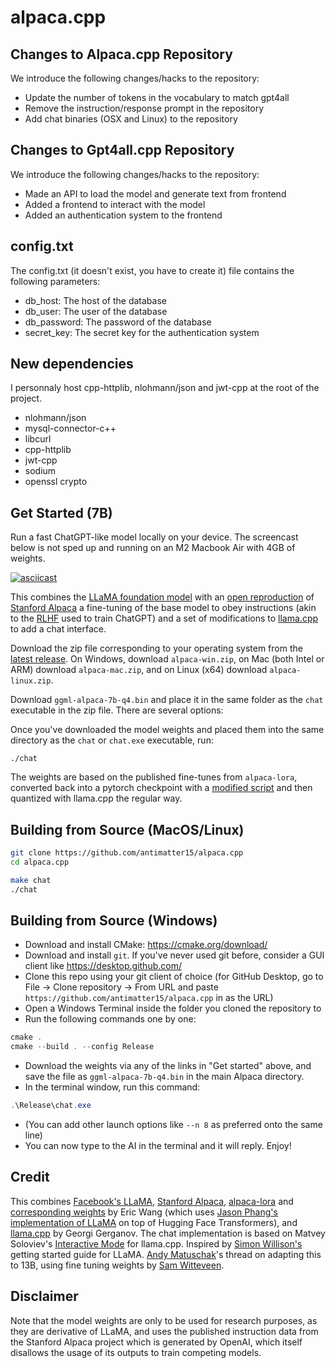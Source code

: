 # alpaca.cpp

## Changes to Alpaca.cpp Repository

We introduce the following changes/hacks to the repository:

- Update the number of tokens in the vocabulary to match gpt4all
- Remove the instruction/response prompt in the repository
- Add chat binaries (OSX and Linux) to the repository

## Changes to Gpt4all.cpp Repository

We introduce the following changes/hacks to the repository:

- Made an API to load the model and generate text from frontend
- Added a frontend to interact with the model
- Added an authentication system to the frontend

## config.txt

The config.txt (it doesn't exist, you have to create it) file contains the following parameters:

- db_host: The host of the database
- db_user: The user of the database
- db_password: The password of the database
- secret_key: The secret key for the authentication system

## New dependencies

I personnaly host cpp-httplib, nlohmann/json and jwt-cpp at the root of the project.

- nlohmann/json
- mysql-connector-c++
- libcurl
- cpp-httplib
- jwt-cpp
- sodium
- openssl crypto

## Get Started (7B)

Run a fast ChatGPT-like model locally on your device. The screencast below is not sped up and running on an M2 Macbook Air with 4GB of weights.

[![asciicast](screencast.gif)](https://asciinema.org/a/dfJ8QXZ4u978Ona59LPEldtKK)

This combines the [LLaMA foundation model](https://github.com/facebookresearch/llama) with an [open reproduction](https://github.com/tloen/alpaca-lora) of [Stanford Alpaca](https://github.com/tatsu-lab/stanford_alpaca) a fine-tuning of the base model to obey instructions (akin to the [RLHF](https://huggingface.co/blog/rlhf) used to train ChatGPT) and a set of modifications to [llama.cpp](https://github.com/ggerganov/llama.cpp) to add a chat interface.

Download the zip file corresponding to your operating system from the [latest release](https://github.com/antimatter15/alpaca.cpp/releases/latest). On Windows, download `alpaca-win.zip`, on Mac (both Intel or ARM) download `alpaca-mac.zip`, and on Linux (x64) download `alpaca-linux.zip`.

Download `ggml-alpaca-7b-q4.bin` and place it in the same folder as the `chat` executable in the zip file. There are several options:

Once you've downloaded the model weights and placed them into the same directory as the `chat` or `chat.exe` executable, run:

```
./chat
```

The weights are based on the published fine-tunes from `alpaca-lora`, converted back into a pytorch checkpoint with a [modified script](https://github.com/tloen/alpaca-lora/pull/19) and then quantized with llama.cpp the regular way.

## Building from Source (MacOS/Linux)

```sh
git clone https://github.com/antimatter15/alpaca.cpp
cd alpaca.cpp

make chat
./chat
```

## Building from Source (Windows)

- Download and install CMake: <https://cmake.org/download/>
- Download and install `git`. If you've never used git before, consider a GUI client like <https://desktop.github.com/>
- Clone this repo using your git client of choice (for GitHub Desktop, go to File -> Clone repository -> From URL and paste `https://github.com/antimatter15/alpaca.cpp` in as the URL)
- Open a Windows Terminal inside the folder you cloned the repository to
- Run the following commands one by one:

```ps1
cmake .
cmake --build . --config Release
```

- Download the weights via any of the links in "Get started" above, and save the file as `ggml-alpaca-7b-q4.bin` in the main Alpaca directory.
- In the terminal window, run this command:

```ps1
.\Release\chat.exe
```

- (You can add other launch options like `--n 8` as preferred onto the same line)
- You can now type to the AI in the terminal and it will reply. Enjoy!

## Credit

This combines [Facebook's LLaMA](https://github.com/facebookresearch/llama), [Stanford Alpaca](https://crfm.stanford.edu/2023/03/13/alpaca.html), [alpaca-lora](https://github.com/tloen/alpaca-lora) and [corresponding weights](https://huggingface.co/tloen/alpaca-lora-7b/tree/main) by Eric Wang (which uses [Jason Phang's implementation of LLaMA](https://github.com/huggingface/transformers/pull/21955) on top of Hugging Face Transformers), and [llama.cpp](https://github.com/ggerganov/llama.cpp) by Georgi Gerganov. The chat implementation is based on Matvey Soloviev's [Interactive Mode](https://github.com/ggerganov/llama.cpp/pull/61) for llama.cpp. Inspired by [Simon Willison's](https://til.simonwillison.net/llms/llama-7b-m2) getting started guide for LLaMA. [Andy Matuschak](https://twitter.com/andy_matuschak/status/1636769182066053120)'s thread on adapting this to 13B, using fine tuning weights by [Sam Witteveen](https://huggingface.co/samwit/alpaca13B-lora).

## Disclaimer

Note that the model weights are only to be used for research purposes, as they are derivative of LLaMA, and uses the published instruction data from the Stanford Alpaca project which is generated by OpenAI, which itself disallows the usage of its outputs to train competing models.
